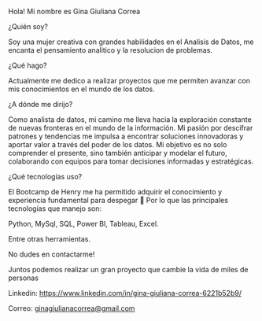 Hola! Mi nombre es Gina Giuliana Correa

¿Quién soy?

Soy una mujer creativa con grandes habilidades en el Analisis de Datos, me encanta el pensamiento analitico y la resolucion de problemas.  

¿Qué hago?

Actualmente me dedico a realizar proyectos que me permiten avanzar con mis conocimientos en el mundo de los datos.

¿A dónde me dirijo?

Como analista de datos, mi camino me lleva hacia la exploración constante de nuevas fronteras en el mundo de la información. Mi pasión por descifrar patrones y tendencias me impulsa a encontrar soluciones innovadoras y aportar valor a través del poder de los datos. Mi objetivo es no solo comprender el presente, sino también anticipar y modelar el futuro, colaborando con equipos para tomar decisiones informadas y estratégicas.

¿Qué tecnologías uso?

El Bootcamp de Henry me ha permitido adquirir el conocimiento y experiencia fundamental para despegar 🚀 Por lo que las principales tecnologías que manejo son:

Python,
MySql, 
SQL,
Power BI,
Tableau,
Excel.

Entre otras herramientas.

No dudes en contactarme!

Juntos podemos realizar un gran proyecto que cambie la vida de miles de personas

Linkedin: https://www.linkedin.com/in/gina-giuliana-correa-6221b52b9/

Correo: ginagiulianacorrea@gmail.com
